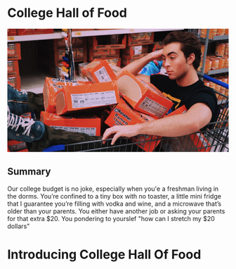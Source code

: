 # College Hall of Food

![guy-with-ramen](readme-img/ramen-guy.png)

## Summary
Our college budget is no joke, especially when you'e a freshman living in the dorms. You’re confined to a tiny box with no toaster, a little mini fridge that I guarantee you’re filling with vodka and wine, and a microwave that’s older than your parents. You either have another job or asking your parents for that extra $20. You pondering to yourslef "how can I stretch my $20 dollars"

# Introducing College Hall Of Food

